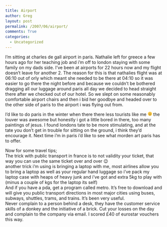 ```yaml
---
title: Airport
author: Greg
layout: post
permalink: /2007/06/airport/
comments: True
categories:
  - Uncategorized
---
```

I&#8217;m sitting at charles de gall airport in paris. Nathalie left for greece a few hours ago for her teaching job and i&#8217;m off to london staying with some family on my dads side. I&#8217;ve been at airports for 22 hours now and my flight doesn&#8217;t leave for another 2. The reason for this is that nathalies flight was at 06:10 out of orly which meant she needed to be there at 04:10 so it was easier to go there the night before and because we couldn&#8217;t be bothered dragging all our luggage around paris all day we decided to head straight there after we checked out of our hotel. So we slept on some reasonably comfortable airport chairs and then i bid her goodbye and headed over to the other side of paris to the airport i was flying out from.

I&#8217;d like to do paris in the winter when there there less tourists like me <img src="/wp-content/smilies/simple-smile.png" alt=":)" class="wp-smiley" style="height: 1em; max-height: 1em;" /> the louver was awesome but honestly i got a little bored in there, too many paintings of jesus. I found londons tate to be more stimulating, and at the tate you don&#8217;t get in trouble for sitting on the ground, i think they&#8217;d encourage it. Next time i&#8217;m in paris i&#8217;d like to see what morden art paris has to offer. 

Now for some travel tips;  
The trick with public transport in france is to not validity your ticket, that way you can use the same ticket over and over 😉  
another trick i&#8217;m using is bringing a laptop with me, most airlines allow you to bring a laptop as well as your regular hand luggage so i&#8217;ve pack my laptop case with heaps of heavy junk and i&#8217;ve got and extra 5kg to play with (minus a couple of kgs for the laptop its self)  
And if you have a pda, get a program called metro. It&#8217;s free to download and will give you public transport directions in most major cities using buses, subways, shuttles, trams, and trains. It&#8217;s been very useful.  
Never complain to a person behind a desk, they have the customer service skills of a donkey and the initiative of a brick. Cut your losses on the day and complain to the company via email. I scored £40 of eurostar vouchers this way.